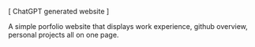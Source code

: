 [ ChatGPT generated website ]

A simple porfolio website that displays work experience, github overview, personal projects all on one page.